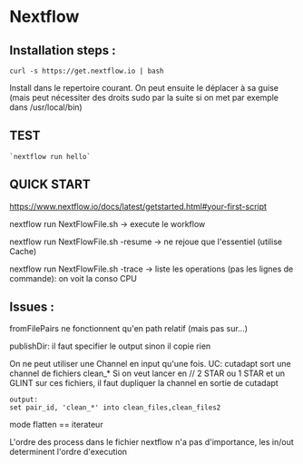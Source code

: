 # Nextflow 

## Installation steps :

`curl -s https://get.nextflow.io | bash`

Install dans le repertoire courant. On peut ensuite le déplacer à sa guise (mais peut nécessiter des droits sudo par la suite si on met par exemple dans /usr/local/bin)

## TEST

	`nextflow run hello`

## QUICK START

https://www.nextflow.io/docs/latest/getstarted.html#your-first-script

nextflow run NextFlowFile.sh
	-> execute le workflow

nextflow run NextFlowFile.sh -resume
	-> ne rejoue que l'essentiel (utilise Cache)


nextflow run NextFlowFile.sh -trace
	-> liste les operations (pas les lignes de commande): on voit la conso CPU




## Issues :

fromFilePairs ne fonctionnent qu'en path relatif (mais pas sur...)

publishDir: il faut specifier le output sinon il copie rien

On ne peut utiliser une Channel en input qu'une fois.
UC: cutadapt sort une channel de fichiers clean_*
Si on veut lancer en // 2 STAR ou 1 STAR et un GLINT sur ces fichiers, il faut dupliquer la channel en sortie de cutadapt

	output:
	set pair_id, 'clean_*' into clean_files,clean_files2

mode flatten == iterateur

L'ordre des process dans le fichier nextflow n'a pas d'importance, les in/out determinent l'ordre d'execution
